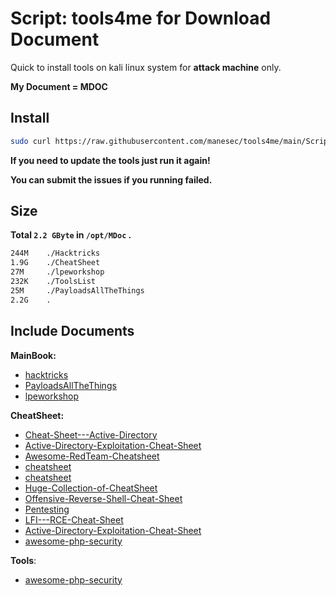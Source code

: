 # Script: tools4me for Download Document

Quick to install tools on kali linux system for **attack machine** only.

**My Document = MDOC**

## Install

```bash
sudo curl https://raw.githubusercontent.com/manesec/tools4me/main/Script_Down_Documents/DownloadDocument.py | python3
```

**If you need to update the tools just run it again!**

**You can submit the issues if you running failed.**

## Size

**Total `2.2 GByte` in `/opt/MDoc` .**

```bash
244M    ./Hacktricks
1.9G    ./CheatSheet
27M     ./lpeworkshop
232K    ./ToolsList
25M     ./PayloadsAllTheThings
2.2G    .
```

## Include Documents

**MainBook:**

+ [hacktricks](https://github.com/carlospolop/hacktricks)
+ [PayloadsAllTheThings](https://github.com/swisskyrepo/PayloadsAllTheThings)
+ [lpeworkshop](https://github.com/sagishahar/lpeworkshop)

**CheatSheet:**

+ [Cheat-Sheet---Active-Directory](https://github.com/drak3hft7/Cheat-Sheet---Active-Directory)
+ [Active-Directory-Exploitation-Cheat-Sheet](https://github.com/S1ckB0y1337/Active-Directory-Exploitation-Cheat-Sheet)
+ [Awesome-RedTeam-Cheatsheet](https://github.com/RistBS/Awesome-RedTeam-Cheatsheet)
+ [cheatsheet](https://github.com/inetum-peru/cheatsheet)
+ [cheatsheet](https://github.com/darkmatter18/cheatsheet)
+ [Huge-Collection-of-CheatSheet](https://github.com/JonnyBanana/Huge-Collection-of-CheatSheet)
+ [Offensive-Reverse-Shell-Cheat-Sheet](https://github.com/d4t4s3c/Offensive-Reverse-Shell-Cheat-Sheet)
+ [Pentesting](https://github.com/ac3mcl0ud/Pentesting)
+ [LFI---RCE-Cheat-Sheet](https://github.com/RoqueNight/LFI---RCE-Cheat-Sheet)
+ [Active-Directory-Exploitation-Cheat-Sheet](https://github.com/Integration-IT/Active-Directory-Exploitation-Cheat-Sheet)
+ [awesome-php-security](https://github.com/guardrailsio/awesome-php-security)

**Tools**:

+ [awesome-php-security](https://github.com/guardrailsio/awesome-php-security)
